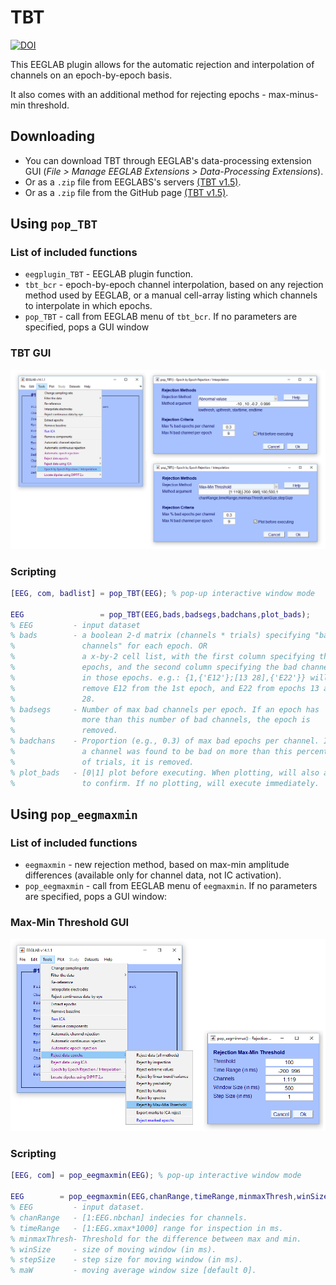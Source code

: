 # TBT

[![DOI](https://zenodo.org/badge/DOI/10.5281/zenodo.1241518.svg)](https://doi.org/10.5281/zenodo.1241518)

This EEGLAB plugin allows for the automatic rejection and interpolation of channels on an epoch-by-epoch basis.

It also comes with an additional method for rejecting epochs - max-minus-min threshold.

## Downloading

- You can download TBT through EEGLAB's data-processing extension GUI (_File > Manage EEGLAB Extensions > Data-Processing Extensions_).
- Or as a `.zip` file from EEGLABS's servers [(TBT v1.5)](http://sccn.ucsd.edu/eeglab/plugins/TBT1.5.zip).
- Or as a `.zip` file from the GitHub page [(TBT v1.5)](https://github.com/mattansb/TBT/releases).

## Using `pop_TBT`
### List of included functions
- `eegplugin_TBT` - EEGLAB plugin function.
- `tbt_bcr` - epoch-by-epoch channel interpolation, based on any rejection method used by EEGLAB, or a manual cell-array listing which channels to interpolate in which epochs.
- `pop_TBT` - call from EEGLAB menu of `tbt_bcr`. If no parameters are specified, pops a GUI window

### TBT GUI

![pop_TBT](doc/TBT_eg.png)

### Scripting
```matlab
[EEG, com, badlist] = pop_TBT(EEG); % pop-up interactive window mode

EEG         		= pop_TBT(EEG,bads,badsegs,badchans,plot_bads);
% EEG         - input dataset
% bads        - a boolean 2-d matrix (channels * trials) specifying "bad
%               channels" for each epoch. OR
%               a x-by-2 cell list, with the first column specifying the
%               epochs, and the second column specifying the bad channels
%               in those epochs. e.g.: {1,{'E12'};[13 28],{'E22'}} will
%               remove E12 from the 1st epoch, and E22 from epochs 13 and
%               28.
% badsegs     - Number of max bad channels per epoch. If an epoch has
%               more than this number of bad channels, the epoch is
%               removed.
% badchans    - Proportion (e.g., 0.3) of max bad epochs per channel. If
%               a channel was found to be bad on more than this percent
%               of trials, it is removed.
% plot_bads   - [0|1] plot before executing. When plotting, will also ask
%               to confirm. If no plotting, will execute immediately.

```
## Using `pop_eegmaxmin`

### List of included functions

- `eegmaxmin` - new rejection method, based on max-min amplitude differences (available only for channel data, not IC activation).
- `pop_eegmaxmin` - call from EEGLAB menu of `eegmaxmin`. If no parameters are specified, pops a GUI window:

### Max-Min Threshold GUI

![pop_eegmaxmin](doc/maxmin_eg.png)

### Scripting
```matlab
[EEG, com] = pop_eegmaxmin(EEG); % pop-up interactive window mode

EEG        = pop_eegmaxmin(EEG,chanRange,timeRange,minmaxThresh,winSize,stepSize);
% EEG         - input dataset.
% chanRange   - [1:EEG.nbchan] indecies for channels.
% timeRange   - [1:EEG.xmax*1000] range for inspection in ms.
% minmaxThresh- Threshold for the difference between max and min.
% winSize     - size of moving window (in ms).
% stepSize    - step size for moving window (in ms).
% maW         - moving average window size [default 0].
```